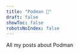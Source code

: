 ```yaml
---
title: "Podman 🦭"
draft: false
showToc: false
robotsNoIndex: false
---
```


All my posts about Podman